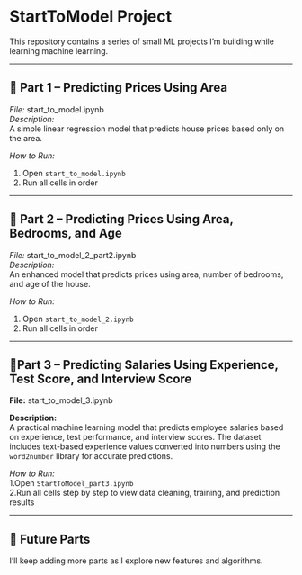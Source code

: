 # StartToModel Project

This repository contains a series of small ML projects I’m building while learning machine learning.

---

## 📘 Part 1 – Predicting Prices Using Area
*File:* start_to_model.ipynb  
*Description:*  
A simple linear regression model that predicts house prices based only on the area.

*How to Run:*
1. Open `start_to_model.ipynb`
2. Run all cells in order

---

## 📗 Part 2 – Predicting Prices Using Area, Bedrooms, and Age
*File:* start_to_model_2_part2.ipynb  
*Description:*  
An enhanced model that predicts prices using area, number of bedrooms, and age of the house.

*How to Run:*
1. Open `start_to_model_2.ipynb`
2. Run all cells in order

---

## 📘Part 3 – Predicting Salaries Using Experience, Test Score, and Interview Score

**File:** start_to_model_3.ipynb

**Description:**  
A practical machine learning model that predicts employee salaries based on experience, test performance, and interview scores. The dataset includes text-based experience values converted into numbers using the `word2number` library for accurate predictions.

*How to Run:*  
1.Open `StartToModel_part3.ipynb`  
2.Run all cells step by step to view data cleaning, training, and prediction results


---

## 🧠 Future Parts
I’ll keep adding more parts as I explore new features and algorithms.
